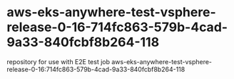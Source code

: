 # aws-eks-anywhere-test-vsphere-release-0-16-714fc863-579b-4cad-9a33-840fcbf8b264-118
repository for use with E2E test job aws-eks-anywhere-test-vsphere-release-0-16:714fc863-579b-4cad-9a33-840fcbf8b264-118
